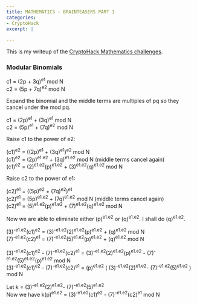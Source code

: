 ```yaml
---
title: MATHEMATICS - BRAINTEASERS PART 1
categories:
- CryptoHack
excerpt: |
  
---
```


This is my writeup of the [CryptoHack Mathematics challenges](https://cryptohack.org/challenges/maths/).

### Modular Binomials

c1 = (2p + 3q)<sup>e1</sup> mod N <br>
c2 = (5p + 7q)<sup>e2</sup> mod N

Expand the binomial and the middle terms are multiples of pq so they cancel under the mod pq.

c1 = (2p)<sup>e1</sup> + (3q)<sup>e1</sup> mod N <br>
c2 = (5p)<sup>e1</sup> + (7q)<sup>e2</sup> mod N 

Raise c1 to the power of e2:

(c1)<sup>e2</sup> = ((2p)<sup>e1</sup> + (3q)<sup>e1</sup>)<sup>e2</sup> mod N <br>
(c1)<sup>e2</sup> = (2p)<sup>e1.e2</sup> + (3q)<sup>e1.e2</sup> mod N (middle terms cancel again) <br>
(c1)<sup>e2</sup> = (2)<sup>e1.e2</sup>(p)<sup>e1.e2</sup> + (3)<sup>e1.e2</sup>(q)<sup>e1.e2</sup> mod N

Raise c2 to the power of e1:

(c2)<sup>e1</sup> = ((5p)<sup>e2</sup> + (7q)<sup>e2</sup>)<sup>e1</sup> <br>
(c2)<sup>e1</sup> = (5p)<sup>e1.e2</sup> + (7q)<sup>e1.e2</sup> mod N (middle terms cancel again)<br>
(c2)<sup>e1</sup> = (5)<sup>e1.e2</sup>(p)<sup>e1.e2</sup> + (7)<sup>e1.e2</sup>(q)<sup>e1.e2</sup> mod N

Now we are able to eliminate either (p)<sup>e1.e2</sup> or (q)<sup>e1.e2</sup>. I shall do (q)<sup>e1.e2</sup>.

(3)<sup>-e1.e2</sup>(c1)<sup>e2</sup> = (3)<sup>-e1.e2</sup>(2)<sup>e1.e2</sup>(p)<sup>e1.e2</sup> + (q)<sup>e1.e2</sup> mod N <br>
(7)<sup>-e1.e2</sup>(c2)<sup>e1</sup> = (7)<sup>-e1.e2</sup>(5)<sup>e1.e2</sup>(p)<sup>e1.e2</sup> + (q)<sup>e1.e2</sup> mod N <br>
<br>
(3)<sup>-e1.e2</sup>(c1)<sup>e2</sup> - (7)<sup>-e1.e2</sup>(c2)<sup>e1</sup> = (3)<sup>-e1.e2</sup>(2)<sup>e1.e2</sup>(p)<sup>e1.e2</sup> - (7)<sup>-e1.e2</sup>(5)<sup>e1.e2</sup>(p)<sup>e1.e2</sup> mod N <br>
(3)<sup>-e1.e2</sup>(c1)<sup>e2</sup> - (7)<sup>-e1.e2</sup>(c2)<sup>e1</sup> = (p)<sup>e1.e2</sup> ( (3)<sup>-e1.e2</sup>(2)<sup>e1.e2</sup>- (7)<sup>-e1.e2</sup>(5)<sup>e1.e2</sup>  ) mod N 

Let k = (3)<sup>-e1.e2</sup>(2)<sup>e1.e2</sup>- (7)<sup>-e1.e2</sup>(5)<sup>e1.e2</sup> <br>
Now we have k(p)<sup>e1.e2</sup> = (3)<sup>-e1.e2</sup>(c1)<sup>e2</sup> - (7)<sup>-e1.e2</sup>(c2)<sup>e1</sup> mod N
